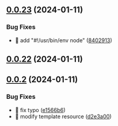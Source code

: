 

## [0.0.23](https://github.com/huyikai/local-cms/compare/v0.0.22...v0.0.23) (2024-01-11)


### Bug Fixes

* 🐛 add "#!/usr/bin/env node" ([8402913](https://github.com/huyikai/local-cms/commit/84029136e64280131e38890ede1b4c336867969e))

## [0.0.22](https://github.com/huyikai/local-cms/compare/v0.0.2...v0.0.22) (2024-01-11)

## [0.0.2](https://github.com/huyikai/local-cms/compare/v0.0.1-alpha.69...v0.0.2) (2024-01-11)


### Bug Fixes

* 🐛 fix typo ([e1566b6](https://github.com/huyikai/local-cms/commit/e1566b6c79db19eab119899902e43954ab63e7ba))
* 🐛 modify template resource ([d2e3a00](https://github.com/huyikai/local-cms/commit/d2e3a002fcf7da23328eb336254a1bffc068d23a))